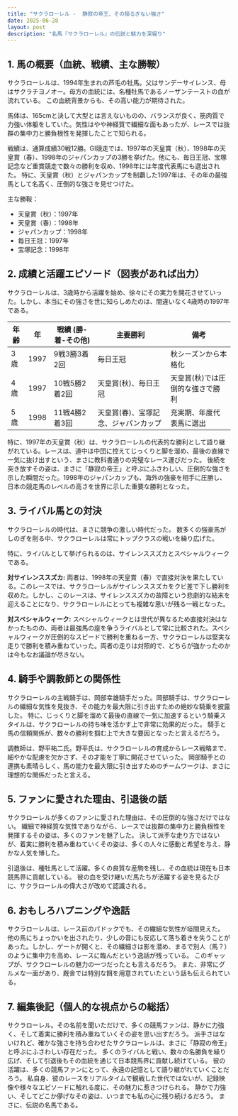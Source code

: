 ```yaml
---
title: "サクラローレル -  静寂の帝王、その揺るぎない強さ"
date: 2025-06-28
layout: post
description: "名馬『サクラローレル』の伝説と魅力を深堀り"
---
```


## 1. 馬の概要（血統、戦績、主な勝鞍）

サクラローレルは、1994年生まれの芦毛の牡馬。父はサンデーサイレンス、母はサクラチヨノオー。母方の血統には、名種牡馬であるノーザンテーストの血が流れている。  この血統背景からも、その高い能力が期待された。

馬体は、165cmと決して大型とは言えないものの、バランスが良く、筋肉質で力強い体躯をしていた。気性はやや神経質で繊細な面もあったが、レースでは抜群の集中力と勝負根性を発揮したことで知られる。

戦績は、通算成績30戦12勝。GI競走では、1997年の天皇賞（秋）、1998年の天皇賞（春）、1998年のジャパンカップの3勝を挙げた。他にも、毎日王冠、宝塚記念など重賞競走で数々の勝利を収め、1998年には年度代表馬にも選出された。  特に、天皇賞（秋）とジャパンカップを制覇した1997年は、その年の最強馬として名高く、圧倒的な強さを見せつけた。


主な勝鞍：

* 天皇賞（秋）：1997年
* 天皇賞（春）：1998年
* ジャパンカップ：1998年
* 毎日王冠：1997年
* 宝塚記念：1998年


## 2. 成績と活躍エピソード（図表があれば出力）


サクラローレルは、3歳時から活躍を始め、徐々にその実力を開花させていった。しかし、本当にその強さを世に知らしめたのは、間違いなく4歳時の1997年である。

| 年齢 | 年 | 戦績 (勝-着-その他) | 主要勝利 | 備考 |
|---|---|---|---|---|
| 3歳 | 1997 | 9戦3勝3着2回 |  毎日王冠 |  秋シーズンから本格化 |
| 4歳 | 1997 | 10戦5勝2着2回 | 天皇賞(秋)、毎日王冠 | 天皇賞(秋)では圧倒的な強さで勝利 |
| 5歳 | 1998 | 11戦4勝2着3回 | 天皇賞(春)、宝塚記念、ジャパンカップ |  充実期、年度代表馬に選出 |


特に、1997年の天皇賞（秋）は、サクラローレルの代表的な勝利として語り継がれている。レースは、道中は中団に控えてじっくりと脚を溜め、最後の直線で一気に抜け出すという、まさに教科書通りの完璧なレース運びだった。  後続を突き放すその姿は、まさに「静寂の帝王」と呼ぶにふさわしい、圧倒的な強さを示した瞬間だった。1998年のジャパンカップも、海外の強豪を相手に圧勝し、日本の競走馬のレベルの高さを世界に示した重要な勝利となった。


## 3. ライバル馬との対決


サクラローレルの時代は、まさに競争の激しい時代だった。  数多くの強豪馬がしのぎを削る中、サクラローレルは常にトップクラスの戦いを繰り広げた。

特に、ライバルとして挙げられるのは、サイレンススズカとスペシャルウィークである。

**対サイレンススズカ:**  両者は、1998年の天皇賞（春）で直接対決を果たしている。このレースでは、サクラローレルがサイレンススズカをクビ差で下し勝利を収めた。しかし、このレースは、サイレンススズカの故障という悲劇的な結末を迎えることになり、サクラローレルにとっても複雑な思いが残る一戦となった。

**対スペシャルウィーク:** スペシャルウィークとは世代が異なるため直接対決はなかったものの、両者は最強馬の座を争うライバルとして常に比較された。スペシャルウィークが圧倒的なスピードで勝利を重ねる一方、サクラローレルは堅実な走りで勝利を積み重ねていった。両者の走りは対照的で、どちらが強かったのかは今もなお議論が尽きない。


## 4. 騎手や調教師との関係性


サクラローレルの主戦騎手は、岡部幸雄騎手だった。岡部騎手は、サクラローレルの繊細な気性を見抜き、その能力を最大限に引き出すための絶妙な騎乗を披露した。  特に、じっくりと脚を溜めて最後の直線で一気に加速するという騎乗スタイルは、サクラローレルの持ち味を活かす上で非常に効果的だった。  騎手と馬の信頼関係が、数々の勝利を掴む上で大きな要因となったと言えるだろう。

調教師は、野平祐二氏。野平氏は、サクラローレルの育成からレース戦略まで、細やかな配慮を欠かさず、その才能を丁寧に開花させていった。  岡部騎手との連携も素晴らしく、馬の能力を最大限に引き出すためのチームワークは、まさに理想的な関係だったと言える。


## 5. ファンに愛された理由、引退後の話


サクラローレルが多くのファンに愛された理由は、その圧倒的な強さだけではない。  繊細で神経質な気性でありながら、レースでは抜群の集中力と勝負根性を発揮するその姿は、多くのファンを魅了した。  決して派手な走り方ではないが、着実に勝利を積み重ねていくその姿は、多くの人々に感動と希望を与え、静かな人気を博した。

引退後は、種牡馬として活躍。多くの良質な産駒を残し、その血統は現在も日本競馬界に貢献している。  彼の血を受け継いだ馬たちが活躍する姿を見るたびに、サクラローレルの偉大さが改めて認識される。


## 6. おもしろハプニングや逸話


サクラローレルは、レース前のパドックでも、その繊細な気性が垣間見えた。  他の馬にちょっかいを出されたり、少しの音にも反応して落ち着きを失うことがあった。しかし、ゲートが開くと、その繊細さは影を潜め、まるで別人（馬？）のように集中力を高め、レースに臨んだという逸話が残っている。  このギャップが、サクラローレルの魅力の一つだったとも言えるだろう。  また、非常にグルメな一面があり、厩舎では特別な餌を用意されていたという話も伝えられている。


## 7. 編集後記（個人的な視点からの総括）


サクラローレル。その名前を聞いただけで、多くの競馬ファンは、静かに力強く、そして着実に勝利を積み重ねていくその姿を思い出すだろう。  派手さはないけれど、確かな強さを持ち合わせたサクラローレルは、まさに「静寂の帝王」と呼ぶにふさわしい存在だった。  多くのライバルと戦い、数々の名勝負を繰り広げ、そして引退後もその血統を通じて日本競馬界に貢献し続けている。  彼の活躍は、多くの競馬ファンにとって、永遠の記憶として語り継がれていくことだろう。  私自身、彼のレースをリアルタイムで観戦した世代ではないが、記録映像や様々なエピソードに触れる度に、その魅力に惹きつけられる。  静かで力強い、そしてどこか儚げなその姿は、いつまでも私の心に残り続けるだろう。  まさに、伝説の名馬である。
